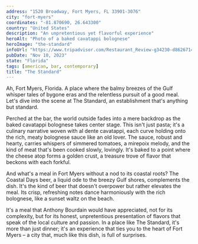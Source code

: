 ```yaml
---
address: "1520 Broadway, Fort Myers, FL 33901-3076"
city: "fort-myers"
coordinates: "-81.870690, 26.643300"
country: "United States"
description: "An unpretentious yet flavorful experience"
heroAlt: "Photo of a baked cavatappi bolognese"
heroImage: "the-standard"
infoUrl: "https://www.tripadvisor.com/Restaurant_Review-g34230-d8626714-Reviews-The_Standard-Fort_Myers_Florida.html"
pubDate: "Nov 10, 2023"
state: "Florida"
tags: [american, bar, contemporary]
title: "The Standard"
---
```


Ah, Fort Myers, Florida. A place where the balmy breezes of the Gulf whisper tales of bygone eras and the relentless pursuit of a good meal. Let's dive into the scene at The Standard, an establishment that's anything but standard.

Perched at the bar, the world outside fades into a mere backdrop as the baked cavatappi bolognese takes center stage. This isn't just pasta; it's a culinary narrative woven with al dente cavatappi, each curve holding onto the rich, meaty bolognese sauce like an old lover. The sauce, robust and hearty, carries whispers of simmered tomatoes, a mirepoix melody, and the kind of meat that's been cooked slowly, lovingly. It's baked to a point where the cheese atop forms a golden crust, a treasure trove of flavor that beckons with each forkful.

And what's a meal in Fort Myers without a nod to its coastal roots? The Coastal Days beer, a liquid ode to the breezy Gulf shores, complements the dish. It's the kind of beer that doesn't overpower but rather elevates the meal. Its crisp, refreshing notes dance harmoniously with the rich bolognese, like a sunset waltz on the beach.

It's a meal that Anthony Bourdain would have appreciated, not for its complexity, but for its honest, unpretentious presentation of flavors that speak of the local culture and passion. In a place like The Standard, it's more than just dinner; it's an experience that ties you to the heart of Fort Myers – a city that, much like this dish, is full of surprises.
